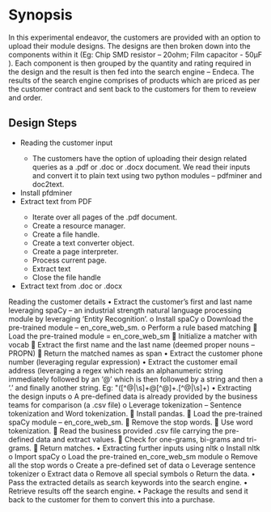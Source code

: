 <!DOCTYPE html>
<html>
<body>

<h1>Synopsis</h1>

<p>In this experimental endeavor, the customers are provided with an option to upload their module designs. The designs are then broken down into the components within it (Eg: Chip SMD resistor – 20ohm; Film capacitor - 50µF ). Each component is then grouped by the quantity and rating required in the design and the result is then fed into the search engine – Endeca. The results of the search engine comprises of products which are priced as per the customer contract and sent back to the customers for them to reveiew and order.
</p>

<h2>Design Steps</h2>
<ul>
  <li>Reading the customer input</li>
  <ul>
    <li>
      The customers have the option of uploading their design related queries as a .pdf or .doc or .docx document. We read their inputs and convert it to plain text using two python modules – pdfminer and doc2text.
    </li>
  </ul>
  <li>Install pfdminer</li>
  <li>Extract text from PDF</li>
    <ul>
      <li>Iterate over all pages of the .pdf document.</li>
      <li>Create a resource manager.</li>
      <li>Create a file handle.</li>
      <li>Create a text converter object.</li>
      <li>Create a page interpreter.</li>
      <li>Process current page.</li>
      <li>Extract text</li>
      <li>Close the file handle</li>
    </ul>  
  <li>Extract text from .doc or .docx</li>
</ul>  


</body>
</html>




Reading the customer details
•	Extract the customer’s first and last name leveraging spaCy – an industrial strength natural language processing module by leveraging ‘Entity Recognition’.
o	Install spaCy
o	Download the pre-trained module – en_core_web_sm.
o	Perform a rule based matching
	Load the pre-trained module = en_core_web_sm
	Initialize a matcher with vocab
	Extract the first name and the last name (deemed proper nouns – PROPN)
	Return the matched names as span
•	Extract the customer phone number (leveraging regular expression)
•	Extract the customer email address (leveraging a regex which reads an alphanumeric string immediately followed by an ‘@’ which is then followed by a string and then a ‘.’ and finally another string. Eg: "([^@|\s]+@[^@]+\.[^@|\s]+)
•	Extracting the design inputs
o	A pre-defined data is already provided by the business teams for comparison (a .csv file)
o	Leverage tokenization – Sentence tokenization and Word tokenization.
	Install pandas.
	Load the pre-trained spaCy module – en_core_web_sm.
	Remove the stop words.
	Use word tokenization.
	Read the business provided .csv file carrying the pre-defined data and extract values.
	Check for one-grams, bi-grams and tri-grams.
	Return matches.
•	Extracting further inputs using nltk
o	Install nltk
o	Import spaCy
o	Load the pre-trained en_core_web_sm module
o	Remove all the stop words
o	Create a pre-defined set of data
o	Leverage sentence tokenizer
o	Extract data
o	Remove all special symbols
o	Return the data.
•	Pass the extracted details as search keywords into the search engine.
•	Retrieve results off the search engine.
•	Package the results and send it back to the customer for them to convert this into a purchase.
